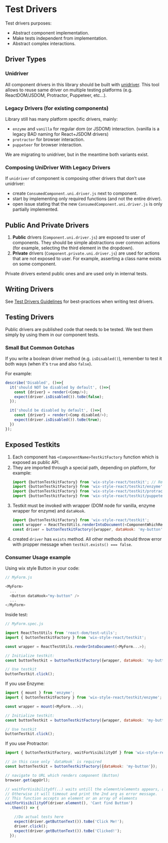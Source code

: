 # Test Drivers

Test drivers purposes:

- Abstract component implementation.
- Make tests independent from implementation.
- Abstract complex interactions.

## Driver Types

### Unidriver

All component drivers in this library should be built with [unidriver](https://github.com/wix-incubator/unidriver). This tool allows to reuse same driver on multiple testing platforms (e.g. ReactDOM/JSDOM, Protractor, Puppeteer, etc...).

### Legacy Drivers (for existing components)

Library still has many platform specific drivers, mainly:

- `enzyme` and `vanilla` for regular dom (or JSDOM) interaction. (vanilla is a legacy BAD naming for React+JSDOM drivers)
- `protractor` for browser interaction.
- `puppeteer` for browser interaction.

We are migrating to unidriver, but in the meantime both variants exist.

### Composing UniDriver With Legacy Drivers

If `unidriver` of component is composing other drivers that don’t use unidriver:

- create `ConsumedComponent.uni.driver.js` next to component.
- start by implementing only required functions (and not the entire driver).
- open issue stating that the new `ConsumedComponent.uni.driver.js` is only partially implemented.

## Public And Private Drivers

1. **Public** drivers (`Component.uni.driver.js`) are exposed to user of components. They should be simple abstractions over common actions (for example, selecting the third element in the dropdown).
2. **Private** drivers (`Component.private.uni.driver.js`) are used for actions that are not exposed to user. For example, asserting a class name exists on some component.

Private drivers extend public ones and are used only in internal tests.

## Writing Drivers

See [Test Drivers Guidelines](./TEST_DRIVERS_GUIDELINES.md) for best-practices when writing test drivers.

## Testing Drivers

Public drivers are published code that needs to be tested.
We test them simply by using them in our component tests.

### Small But Common Gotchas

If you write a boolean driver method (e.g. `isDisabled()`), remember to test it both ways (when it's `true` and also `false`).

For example:

```js
describe('Disabled', ()=>{
  it('should NOT be disabled by default', ()=>{
    const {driver} = render(<Comp/>);
    expect(driver.isDisabled()).toBe(false);
  });

  it('should be disabled by default', ()=>{
    const {driver} = render(<Comp disabled/>);
    expect(driver.isDisabled()).toBe(true);
  })
});
```

## Exposed Testkits

1. Each component has `<ComponentName>TestkitFactory` function which is exposed as public API.
1. They are imported through a special path, depending on platform, for example:
    ```js
    import {buttonTestkitFactory} from 'wix-style-react/testkit'; // ReactDom
    import {buttonTestkitFactory} from 'wix-style-react/testkit/enzyme';
    import {buttonTestkitFactory} from 'wix-style-react/testkit/protractor';
    import {buttonTestkitFactory} from 'wix-style-react/testkit/puppeteer';
    ```
1. Testkit must be invoked with wrapper (DOM node for vanilla, enzyme wrapper for enzyme) and `dataHook`.
    ```js
    import {buttonTestkitFactory} from 'wix-style-react/testkit';
    const wrapper = ReactTestUtils.renderIntoDocument(<ComponentWhichRendersButton>);
    const driver = buttonTestkitFactory({wrapper, dataHook: 'my-button'})
    ```
1. created `driver` has `exists` method. All other methods should throw error with propper message when `testkit.exists() === false`.

### Consumer Usage example

Using wix style Button in your code:

```js
// MyForm.js

<MyForm>
  ...
  <Button dataHook="my-button" />
  ...
</MyForm>
```

Inside test:

```js
// MyForm.spec.js

import ReactTestUtils from 'react-dom/test-utils';
import { buttonTestkitFactory } from 'wix-style-react/testkit';

const wrapper = ReactTestUtils.renderIntoDocument(<MyForm...>);

// Initialize testkit:
const buttonTestkit = buttonTestkitFactory({wrapper, dataHook: 'my-button'});

// Use testkit
buttonTestkit.click();
```

If you use Enzyme:

```js
import { mount } from 'enzyme';
import { buttonTestkitFactory } from 'wix-style-react/testkit/enzyme';

const wrapper = mount(<MyForm...>);

// Initialize testkit:
const buttonTestkit = buttonTestkitFactory({wrapper, dataHook: 'my-button'});

// Use testkit
buttonTestkit.click();
```

If you use Protractor:

```js
import { buttonTestkitFactory, waitForVisibilityOf } from 'wix-style-react/testkit/protractor';

// in this case only `dataHook` is required
const buttonTestkit = buttonTestkitFactory({dataHook: 'my-button'});

// navigate to URL which renders component (Button)
browser.get(appUrl);

// waitForVisibilityOf(..) waits untill the element/elements appears, and starts the tests.
// Otherwise it will timeout and print the 2nd arg as error message.
// This function accepts an element or an array of elements
waitForVisibilityOf(driver.element(), 'Cant find Button')
  .then(() => {

    //Do actual tests here
    expect(driver.getButtonText()).toBe('Click Me!');
    driver.click();
    expect(driver.getButtonText()).toBe('Clicked!');
  });
```
